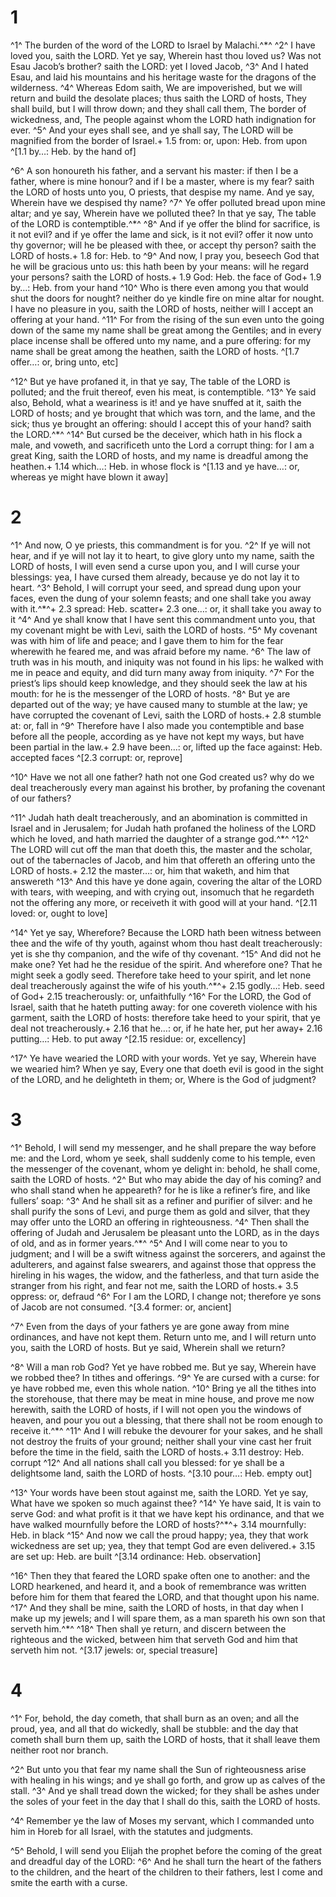 # 1 
^1^ The burden of the word of the LORD to Israel by Malachi.^*^ ^2^ I have loved you, saith the LORD. Yet ye say, Wherein hast thou loved us? Was not Esau Jacob’s brother? saith the LORD: yet I loved Jacob, ^3^ And I hated Esau, and laid his mountains and his heritage waste for the dragons of the wilderness. ^4^ Whereas Edom saith, We are impoverished, but we will return and build the desolate places; thus saith the LORD of hosts, They shall build, but I will throw down; and they shall call them, The border of wickedness, and, The people against whom the LORD hath indignation for ever. ^5^ And your eyes shall see, and ye shall say, The LORD will be magnified from the border of Israel.+ 1.5 from: or, upon: Heb. from upon 
^[1.1 by…: Heb. by the hand of]

^6^ A son honoureth his father, and a servant his master: if then I be a father, where is mine honour? and if I be a master, where is my fear? saith the LORD of hosts unto you, O priests, that despise my name. And ye say, Wherein have we despised thy name? ^7^ Ye offer polluted bread upon mine altar; and ye say, Wherein have we polluted thee? In that ye say, The table of the LORD is contemptible.^*^ ^8^ And if ye offer the blind for sacrifice, is it not evil? and if ye offer the lame and sick, is it not evil? offer it now unto thy governor; will he be pleased with thee, or accept thy person? saith the LORD of hosts.+ 1.8 for: Heb. to ^9^ And now, I pray you, beseech God that he will be gracious unto us: this hath been by your means: will he regard your persons? saith the LORD of hosts.+ 1.9 God: Heb. the face of God+ 1.9 by…: Heb. from your hand ^10^ Who is there even among you that would shut the doors for nought? neither do ye kindle fire on mine altar for nought. I have no pleasure in you, saith the LORD of hosts, neither will I accept an offering at your hand. ^11^ For from the rising of the sun even unto the going down of the same my name shall be great among the Gentiles; and in every place incense shall be offered unto my name, and a pure offering: for my name shall be great among the heathen, saith the LORD of hosts. 
^[1.7 offer…: or, bring unto, etc]

^12^ But ye have profaned it, in that ye say, The table of the LORD is polluted; and the fruit thereof, even his meat, is contemptible. ^13^ Ye said also, Behold, what a weariness is it! and ye have snuffed at it, saith the LORD of hosts; and ye brought that which was torn, and the lame, and the sick; thus ye brought an offering: should I accept this of your hand? saith the LORD.^*^ ^14^ But cursed be the deceiver, which hath in his flock a male, and voweth, and sacrificeth unto the Lord a corrupt thing: for I am a great King, saith the LORD of hosts, and my name is dreadful among the heathen.+ 1.14 which…: Heb. in whose flock is
^[1.13 and ye have…: or, whereas ye might have blown it away] 

# 2 
^1^ And now, O ye priests, this commandment is for you. ^2^ If ye will not hear, and if ye will not lay it to heart, to give glory unto my name, saith the LORD of hosts, I will even send a curse upon you, and I will curse your blessings: yea, I have cursed them already, because ye do not lay it to heart. ^3^ Behold, I will corrupt your seed, and spread dung upon your faces, even the dung of your solemn feasts; and one shall take you away with it.^*^+ 2.3 spread: Heb. scatter+ 2.3 one…: or, it shall take you away to it ^4^ And ye shall know that I have sent this commandment unto you, that my covenant might be with Levi, saith the LORD of hosts. ^5^ My covenant was with him of life and peace; and I gave them to him for the fear wherewith he feared me, and was afraid before my name. ^6^ The law of truth was in his mouth, and iniquity was not found in his lips: he walked with me in peace and equity, and did turn many away from iniquity. ^7^ For the priest’s lips should keep knowledge, and they should seek the law at his mouth: for he is the messenger of the LORD of hosts. ^8^ But ye are departed out of the way; ye have caused many to stumble at the law; ye have corrupted the covenant of Levi, saith the LORD of hosts.+ 2.8 stumble at: or, fall in ^9^ Therefore have I also made you contemptible and base before all the people, according as ye have not kept my ways, but have been partial in the law.+ 2.9 have been…: or, lifted up the face against: Heb. accepted faces 
^[2.3 corrupt: or, reprove]

^10^ Have we not all one father? hath not one God created us? why do we deal treacherously every man against his brother, by profaning the covenant of our fathers? 

^11^ Judah hath dealt treacherously, and an abomination is committed in Israel and in Jerusalem; for Judah hath profaned the holiness of the LORD which he loved, and hath married the daughter of a strange god.^*^ ^12^ The LORD will cut off the man that doeth this, the master and the scholar, out of the tabernacles of Jacob, and him that offereth an offering unto the LORD of hosts.+ 2.12 the master…: or, him that waketh, and him that answereth ^13^ And this have ye done again, covering the altar of the LORD with tears, with weeping, and with crying out, insomuch that he regardeth not the offering any more, or receiveth it with good will at your hand. 
^[2.11 loved: or, ought to love]

^14^ Yet ye say, Wherefore? Because the LORD hath been witness between thee and the wife of thy youth, against whom thou hast dealt treacherously: yet is she thy companion, and the wife of thy covenant. ^15^ And did not he make one? Yet had he the residue of the spirit. And wherefore one? That he might seek a godly seed. Therefore take heed to your spirit, and let none deal treacherously against the wife of his youth.^*^+ 2.15 godly…: Heb. seed of God+ 2.15 treacherously: or, unfaithfully ^16^ For the LORD, the God of Israel, saith that he hateth putting away: for one covereth violence with his garment, saith the LORD of hosts: therefore take heed to your spirit, that ye deal not treacherously.+ 2.16 that he…: or, if he hate her, put her away+ 2.16 putting…: Heb. to put away 
^[2.15 residue: or, excellency]

^17^ Ye have wearied the LORD with your words. Yet ye say, Wherein have we wearied him? When ye say, Every one that doeth evil is good in the sight of the LORD, and he delighteth in them; or, Where is the God of judgment? 

# 3 
^1^ Behold, I will send my messenger, and he shall prepare the way before me: and the Lord, whom ye seek, shall suddenly come to his temple, even the messenger of the covenant, whom ye delight in: behold, he shall come, saith the LORD of hosts. ^2^ But who may abide the day of his coming? and who shall stand when he appeareth? for he is like a refiner’s fire, and like fullers’ soap: ^3^ And he shall sit as a refiner and purifier of silver: and he shall purify the sons of Levi, and purge them as gold and silver, that they may offer unto the LORD an offering in righteousness. ^4^ Then shall the offering of Judah and Jerusalem be pleasant unto the LORD, as in the days of old, and as in former years.^*^ ^5^ And I will come near to you to judgment; and I will be a swift witness against the sorcerers, and against the adulterers, and against false swearers, and against those that oppress the hireling in his wages, the widow, and the fatherless, and that turn aside the stranger from his right, and fear not me, saith the LORD of hosts.+ 3.5 oppress: or, defraud ^6^ For I am the LORD, I change not; therefore ye sons of Jacob are not consumed. 
^[3.4 former: or, ancient]

^7^ Even from the days of your fathers ye are gone away from mine ordinances, and have not kept them. Return unto me, and I will return unto you, saith the LORD of hosts. But ye said, Wherein shall we return? 

^8^ Will a man rob God? Yet ye have robbed me. But ye say, Wherein have we robbed thee? In tithes and offerings. ^9^ Ye are cursed with a curse: for ye have robbed me, even this whole nation. ^10^ Bring ye all the tithes into the storehouse, that there may be meat in mine house, and prove me now herewith, saith the LORD of hosts, if I will not open you the windows of heaven, and pour you out a blessing, that there shall not be room enough to receive it.^*^ ^11^ And I will rebuke the devourer for your sakes, and he shall not destroy the fruits of your ground; neither shall your vine cast her fruit before the time in the field, saith the LORD of hosts.+ 3.11 destroy: Heb. corrupt ^12^ And all nations shall call you blessed: for ye shall be a delightsome land, saith the LORD of hosts. 
^[3.10 pour…: Heb. empty out]

^13^ Your words have been stout against me, saith the LORD. Yet ye say, What have we spoken so much against thee? ^14^ Ye have said, It is vain to serve God: and what profit is it that we have kept his ordinance, and that we have walked mournfully before the LORD of hosts?^*^+ 3.14 mournfully: Heb. in black ^15^ And now we call the proud happy; yea, they that work wickedness are set up; yea, they that tempt God are even delivered.+ 3.15 are set up: Heb. are built 
^[3.14 ordinance: Heb. observation]

^16^ Then they that feared the LORD spake often one to another: and the LORD hearkened, and heard it, and a book of remembrance was written before him for them that feared the LORD, and that thought upon his name. ^17^ And they shall be mine, saith the LORD of hosts, in that day when I make up my jewels; and I will spare them, as a man spareth his own son that serveth him.^*^ ^18^ Then shall ye return, and discern between the righteous and the wicked, between him that serveth God and him that serveth him not.
^[3.17 jewels: or, special treasure] 

# 4 
^1^ For, behold, the day cometh, that shall burn as an oven; and all the proud, yea, and all that do wickedly, shall be stubble: and the day that cometh shall burn them up, saith the LORD of hosts, that it shall leave them neither root nor branch. 

^2^ But unto you that fear my name shall the Sun of righteousness arise with healing in his wings; and ye shall go forth, and grow up as calves of the stall. ^3^ And ye shall tread down the wicked; for they shall be ashes under the soles of your feet in the day that I shall do this, saith the LORD of hosts. 

^4^ Remember ye the law of Moses my servant, which I commanded unto him in Horeb for all Israel, with the statutes and judgments. 

^5^ Behold, I will send you Elijah the prophet before the coming of the great and dreadful day of the LORD: ^6^ And he shall turn the heart of the fathers to the children, and the heart of the children to their fathers, lest I come and smite the earth with a curse. 